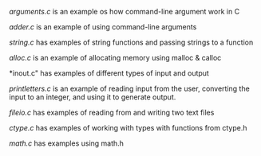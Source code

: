*arguments.c* is an example os how command-line argument work in C

*adder.c* is an example of using command-line arguments

*string.c* has examples of string functions and passing strings to a function

*alloc.c* is an example of allocating memory using malloc & calloc

*inout.c" has examples of different types of input and output

*printletters.c* is an example of reading input from the user, converting the input to an integer, and using it to generate output.  

*fileio.c* has examples of reading from and writing two text files

*ctype.c* has examples of working with types with functions from ctype.h

*math.c* has examples using math.h
